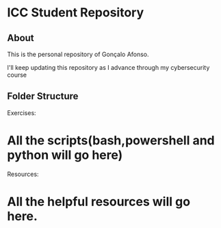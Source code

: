 # ICC Student Repository
## About
This is the personal repository of Gonçalo Afonso.

I'll keep updating this repository as I advance through my cybersecurity course

## Folder Structure
Exercises:
# All the scripts(bash,powershell and python will go here)

Resources:
# All the helpful resources will go here.


